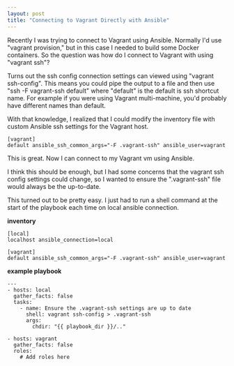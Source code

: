 ```yaml
---
layout: post
title: "Connecting to Vagrant Directly with Ansible"
---
```


Recently I was trying to connect to Vagrant using Ansible. Normally I'd use "vagrant provision," but
in this case I needed to build some Docker containers. So the question was how do I
connect to Vagrant with using "vagrant ssh"?

Turns out the ssh config connection settings can viewed using "vagrant ssh-config". This means you
could pipe the output to a file and then use "ssh -F vagrant-ssh default" where "default" is the default
is ssh shortcut name. For example if you were using Vagrant multi-machine, you'd probably have different
names than default.

With that knowledge, I realized that I could modify the inventory file with custom Ansible ssh settings
for the Vagrant host.

```
[vagrant]
default ansible_ssh_common_args="-F .vagrant-ssh" ansible_user=vagrant
```

This is great. Now I can connect to my Vagrant vm using Ansible.

I think this should be enough, but I had some concerns that the vagrant ssh config settings could change, so
I wanted to ensure the ".vagrant-ssh" file would always be the up-to-date. 

This turned out to be pretty easy. I just had to run a shell command at the start of the playbook each time 
on local ansible connection.

**inventory**
```
[local]
localhost ansible_connection=local

[vagrant]
default ansible_ssh_common_args="-F .vagrant-ssh" ansible_user=vagrant
```

**example playbook**
```
---
- hosts: local
  gather_facts: false
  tasks:
    - name: Ensure the .vagrant-ssh settings are up to date
      shell: vagrant ssh-config > .vagrant-ssh
      args:
        chdir: "{{ playbook_dir }}/.."

- hosts: vagrant
  gather_facts: false
  roles:
    # Add roles here
```

